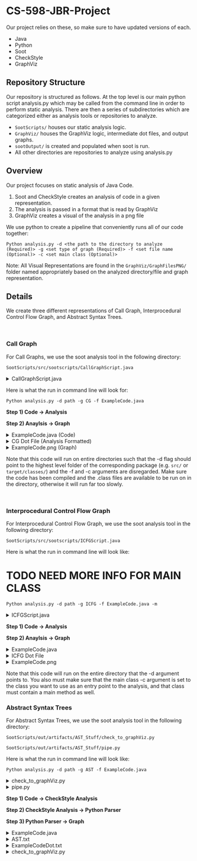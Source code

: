 # CS-598-JBR-Project

Our project relies on these, so make sure to have updated versions of each.
- Java
- Python
- Soot
- CheckStyle
- GraphViz 

## Repository Structure
Our repository is structured as follows. At the top level is our main python script analysis.py which may be called from the command line in order to perform static analysis. There are then a series of subdirectories which are categorized either as analysis tools or repositories to analyze. 
* ```SootScripts/``` houses our static analysis logic. 
* ```GraphViz/``` houses the GraphViz logic, intermediate dot files, and output graphs. 
* ```sootOutput/``` is created and populated when soot is run. 
* All other directories are repositories to analyze using analysis.py

## Overview
Our project focuses on static analysis of Java Code.

1) Soot and CheckStyle creates an analysis of code in a given representation.
2) The analysis is passed in a format that is read by GraphViz
3) GraphViz creates a visual of the analysis in a png file

We use python to create a pipeline that conveniently runs all of our code together:

```
Python analysis.py -d <the path to the directory to analyze (Required)> -g <set type of graph (Required)> -f <set file name (Optional)> -c <set main class (Optional)>
```
Note: All Visual Representations are found in the 
```GraphViz/GraphFilesPNG/``` folder named appropriately based on the analyzed directory/file and graph representation.

## Details
We create three different representations of Call Graph, Interprocedural Control Flow Graph, and Abstract Syntax Trees.

<br>

### Call Graph
For Call Graphs, we use the soot analysis tool in the following directory:
```
SootScripts/src/sootscripts/CallGraphScript.java
```
<details>
  <summary>CallGraphScript.java</summary>
  
```
	
package sootscripts;

import soot.*;
import soot.jimple.toolkits.callgraph.CallGraph;
import soot.jimple.toolkits.callgraph.Edge;
import soot.options.Options;
import java.util.Iterator;
import soot.SootMethod;
import java.io.File;
import java.io.FileWriter;
import java.io.IOException;

public class CallGraphScript
{	
	public static void main(String[] args) {
		// Soot classpath
		String path = System.getProperty("user.dir") + "/" + args[0];

		// Setting the classpath programatically
		Options.v().set_prepend_classpath(true);
		Options.v().set_soot_classpath(path);
		Options.v().set_allow_phantom_refs(true);
		Options.v().set_app(true);
		args = new String[] {"-w", "-process-dir", path};

		System.out.println("Starting analysis");
		Main.main(args);
		System.out.println("Finished analysis");

		CallGraph cg = Scene.v().getCallGraph();
		System.out.println("Got Callgraph");

		File file = new File("GraphViz/DotFiles/CG.txt");
		try {
			file.delete();
			file.createNewFile();
		} catch (IOException e) {
			e.printStackTrace();
		}
		FileWriter writer;
		try {
			writer = new FileWriter("GraphViz/DotFiles/CG.txt");
			writer.write("digraph {\n");
			Iterator<Edge> edgeIterator = cg.iterator();
			while(edgeIterator.hasNext()){
				Edge edge = edgeIterator.next();
				if (edge.src().isJavaLibraryMethod() || edge.src().getDeclaringClass().getName().startsWith("jdk"))
					continue;

				SootMethod src = edge.src();
				SootMethod tgt = edge.tgt();
				writer.write("\t\""+src.getDeclaringClass()+"."+src.getName()+
							"\" -> \"" + tgt.getDeclaringClass()+"."+tgt.getName()+"\"\n");
				}
			writer.write("}");
			writer.close();
		} catch (IOException e) {
			e.printStackTrace();
		}
	}
}
```
</details>

Here is what the run in command line will look for:
```
Python analysis.py -d path -g CG -f ExampleCode.java
```

<strong> Step 1) Code -> Analysis</strong>

<strong>Step 2) Anaylsis -> Graph</strong>


	
<details>
 <summary>ExampleCode.java (Code)</summary>

```
package testers;


public class ExampleCode
{
    public static void main(String[] args) {

        new Print().bar();
        int x = 20;
        int y;
        if (x > 10)
            y = 10;
        else
            y = 5;
        math(x,y);

    }

    public static void math(int x, int y) {
        int sum = x+y;
        int mul = x*y;
        int sub = x-y;
        new Print().foo();
    }

}

class Print
{
    public void foo() {
        bar();
    }

    public void bar() {
    }

}
```

</details>
	
	
<details>
  <summary>CG Dot File (Analysis Formatted)</summary>

```
digraph {
    "testers.ExampleCode.main" -> "testers.ExampleCode.math"
    "testers.ExampleCode.main" -> "testers.Print.bar"
    "testers.ExampleCode.main" -> "testers.Print.<init>"
    "testers.ExampleCode.math" -> "testers.Print.<init>"
    "testers.ExampleCode.math" -> "testers.Print.foo"
    "testers.Print.foo" -> testers.Print.bar
}
```
</details>
	

<details>
  <summary>ExampleCode.png (Graph)</summary>


![This is an image](https://media.discordapp.net/attachments/942159728287572099/945031339252523088/testers-CG.png)


</details>
	
	
Note that this code will run on entire directories such that the -d flag should point to the highest level folder of the corresponding package (e.g. ```src/``` or ```target/classes/```) and the -f  and -c arguments are disregarded. Make sure the code has been compiled and the .class files are available to be run on in the directory, otherwise it will run far too slowly. 

<br>

### Interprocedural Control Flow Graph

For Interprocedural Control Flow Graph, we use the soot analysis tool in the following directory:
```
SootScripts/src/sootscripts/ICFGScript.java
```

	
Here is what the run in command line will look like:
# TODO NEED MORE INFO FOR MAIN CLASS 
```
Python analysis.py -d path -g ICFG -f ExampleCode.java -m
```
	
<details>
  <summary>ICFGScript.java</summary>
	
```
package sootscripts;

import heros.IFDSTabulationProblem;
import heros.InterproceduralCFG;
import heros.solver.IFDSSolver;
import soot.*;
import soot.jimple.DefinitionStmt;
import soot.jimple.toolkits.ide.JimpleIFDSSolver;
import soot.jimple.toolkits.ide.exampleproblems.IFDSLocalInfoFlow;
import soot.jimple.toolkits.ide.exampleproblems.IFDSPossibleTypes;
import soot.jimple.toolkits.ide.exampleproblems.IFDSReachingDefinitions;
import soot.jimple.toolkits.ide.icfg.JimpleBasedInterproceduralCFG;
import soot.jimple.toolkits.ide.icfg.OnTheFlyJimpleBasedICFG;
import soot.toolkits.scalar.Pair;
import soot.options.Options;
import java.io.File;
import java.io.FileWriter;
import java.io.IOException;
import java.util.*;

public class ICFGScript {
    public static void main(String args[]) {
        // Soot classpath
        String path = System.getProperty("user.dir") + "/" + args[0];
        String cls = args[1];

        // Setting the classpath programatically
        Options.v().set_prepend_classpath(true);
        Options.v().set_soot_classpath(path);

        // Enable whole-program mode
        Options.v().set_whole_program(true);
        Options.v().set_app(true);
        Options.v().set_allow_phantom_refs(true);

        // Call-graph options
        Options.v().setPhaseOption("cg", "safe-newinstance:true");
        Options.v().setPhaseOption("cg.cha","enabled:false");
        Options.v().setPhaseOption("cg.spark","enabled:true");
        Options.v().setPhaseOption("cg.spark","verbose:true");
        Options.v().setPhaseOption("cg.spark","on-fly-cg:true");

        // Set the main class of the application to be analysed
        Options.v().set_main_class(cls);

        // Load the main class
        SootClass c = Scene.v().loadClass(cls, SootClass.BODIES);
        c.setApplicationClass();

        // Load the "main" method of the main class and set it as a Soot entry point
        SootMethod entryPoint = c.getMethodByName("main");
        List<SootMethod> entryPoints = new ArrayList<SootMethod>();
        entryPoints.add(entryPoint);
        Scene.v().setEntryPoints(entryPoints);

        // Set the args
        args = new String[]{"-w", cls};

        PackManager.v().getPack("wjtp").add(new Transform("wjtp.herosifds", new SceneTransformer() {
            @Override
            protected void internalTransform(String s, Map<String, String> map) {
                JimpleBasedInterproceduralCFG icfg = new JimpleBasedInterproceduralCFG();
                IFDSTabulationProblem<Unit, Pair<Value,
                        Set<DefinitionStmt>>, SootMethod,
                        InterproceduralCFG<Unit, SootMethod>> problem = new IFDSReachingDefinitions(icfg);

                IFDSSolver<Unit, Pair<Value, Set<DefinitionStmt>>,
                        SootMethod, InterproceduralCFG<Unit, SootMethod>> solver =
                        new IFDSSolver<Unit, Pair<Value, Set<DefinitionStmt>>, SootMethod,
                                InterproceduralCFG<Unit, SootMethod>>(problem);

                System.out.println("Starting Solver");
                solver.solve();
                System.out.println("Done");
                SootMethod src = Scene.v().getMainClass().getMethodByName("main");
                List<Unit> nodes = (List) icfg.getStartPointsOf(src);
                File file = new File("GraphViz/DotFiles/ICFG.txt");
                try {
                    file.delete();
                    file.createNewFile();
                } catch (IOException e) {
                    e.printStackTrace();
                }
                FileWriter writer = null;
                try {
                    writer = new FileWriter("GraphViz/DotFiles/ICFG.txt");
                    writer.write("digraph {\n");
                    while(!nodes.isEmpty()){
                        Unit parent = nodes.remove(0);
                        List<Unit> targets = icfg.getSuccsOf(parent);
                        while (!targets.isEmpty()) {
                            Unit child = targets.remove(0);
                            if (child.toString().equals("nop") || child.toString().equals("goto [?= nop]")) {
                                targets.addAll(icfg.getSuccsOf(child));
                            }
                            else {
                                nodes.add(child);
                                String parentString = parent.toString();
                                String childString = child.toString();
                                parentString = parentString.contains(" goto nop") ? parentString.substring(0, parentString.length() - 9) : parentString;
                                childString = childString.contains(" goto nop") ? childString.substring(0, childString.length() - 9) : childString;
                                writer.write("\t\"" + parentString + "\" -> \"" + childString + "\"\n");
                            }
                        }
                    }
                    writer.write("}");
                    writer.close();
                } catch (IOException e) {
                    e.printStackTrace();
                }
            }
        }));

        soot.Main.main(args);
    }
}
```
	
</details>
	
<strong>Step 1) Code -> Analysis</strong>

<strong>Step 2) Anaylsis -> Graph</strong>

<details>
  <summary>ExampleCode.java</summary>
	
```
package testers;

public class ExampleCode
{
    public static void main(String[] args) {

        new Print().bar();
        int x = 20;
        int y;
        if (x > 10)
            y = 10;
        else
            y = 5;
        math(x,y);

    }

    public static void math(int x, int y) {
        int sum = x+y;
        int mul = x*y;
        int sub = x-y;
        new Print().foo();
    }

}

class Print
{
    public void foo() {
        bar();
    }

    public void bar() {
    }

	
```
</details>

<details>
  <summary> ICFG Dot File</summary>
	
```
digraph {

    "args := @parameter0: java.lang.String[]" -> "temp$0 = new testers.Print"
    "temp$0 = new testers.Print" -> "specialinvoke temp$0.<testers.Print: void <init>()>()"
    "specialinvoke temp$0.<testers.Print: void <init>()>()" -> "virtualinvoke temp$0.<testers.Print: void bar()>()"
    "virtualinvoke temp$0.<testers.Print: void bar()>()" -> "x = 20"
    "x = 20" -> "if x > 10"
    "if x > 10" -> "temp$1 = 10"
    "if x > 10" -> "temp$2 = 5"
    "temp$1 = 10" -> "y = temp$1"
    "temp$2 = 5" -> "y = temp$2"
    "y = temp$1" -> "staticinvoke <testers.ExampleCode: void math(int,int)>(x, y)"
    "y = temp$2" -> "staticinvoke <testers.ExampleCode: void math(int,int)>(x, y)"
    "staticinvoke <testers.ExampleCode: void math(int,int)>(x, y)" -> "return"
}
```
</details>

	
<details>
  <summary>ExampleCode.png</summary>
	
![This is an image](https://media.discordapp.net/attachments/942159728287572099/945031339445452840/testers-ICFG.png?width=412&height=676)
</details>


Note that this code will run on the entire directory that the -d argument points to. You also must make sure that the main class -c argument is set to the class you want to use as an entry point to the analysis, and that class must contain a main method as well.
	
	
### Abstract Syntax Trees
For Abstract Syntax Trees, we use the soot analysis tool in the following directory:
```
SootScripts/out/artifacts/AST_Stuff/check_to_graphViz.py

SootScripts/out/artifacts/AST_Stuff/pipe.py
```
	
Here is what the run in command line will look like:

```
Python analysis.py -d path -g AST -f ExampleCode.java
```

<details>
  <summary>check_to_graphViz.py</summary>
	
``` 
f = open("SootScripts/out/artifacts/AST_Stuff/AST.txt")
l = f.readlines()

def clean_lines(txt):     
    return txt.replace(" -> ",":")
        
all_text = ['digraph{ \n']

for k in range(6):
    i = k*4
    top = ''
    ind = []
    for line in l:
        try:
            if line[i] not in "`| ":
                if i-1 >0:
                    k=1
                else:
                    k=0
                new_line = clean_lines(line[i-k:(len(line)-1)])
                top = '"'+new_line+'" -> '
                ind.append(l.index(line))
            if line[i+2] in "-":
                new_line = clean_lines(line[3+i:(len(line)-1)]).strip()
                if "SEMI" not in top+new_line and "CURLY" not in top+new_line and "PAREN" not in top+new_line:
                    all_text.append(top +'"'+new_line + '"\n')
        except:
            all_text.append('\n', end ='')
    offset = 0
    for index in ind:
        l.pop(index-offset)
        offset+=1

        
    
all_text.append('\n}')

for line in all_text:
    print(line, end ='')

```
	
</details>

	
<details>
  <summary>pipe.py</summary>
	
```
import os
import subprocess
from subprocess import run
#Everytime there is ExampleCode it can be replaced with the parameter to fit the file being analyzed
os.system("java -jar SootScripts/out/artifacts/AST_Stuff/checkstyle-9.3-all.jar -t  SootScripts/out/artifacts/AST_Stuff/ExampleCode.java>SootScripts/out/artifacts/AST_Stuff/AST.txt")
os.system("py SootScripts/out/artifacts/AST_Stuff/check_to_graphViz.py>SootScripts/out/artifacts/AST_Stuff/ExampleCodeDot.txt")
run('dot -Tpng SootScripts/out/artifacts/AST_Stuff/ExampleCodeDot.txt -o GraphViz/GraphFilesPNG/ExampleCodeAST.png')
```
	
</details>
	
<strong> Step 1) Code -> CheckStyle Analysis</strong>

<strong>Step 2) CheckStyle Analysis -> Python Parser</strong>
	
<strong>Step 3) Python Parser -> Graph </strong>
	
<details>
	
  <summary>ExampleCode.java</summary>
	
```
package testers;

public class ExampleCode
{
	public static void main(String[] args) {

		new Print().bar();
		int x = 20;
		int y = 10;
		math(x,y);

	}

	public static void math(int x, int y) {
		int sum = x+y;
		int mul = x*y;
		int sub = x-y;
		new Print().foo();
	}

}

class Print
{
	public void foo() {
		bar();
	}

	public void bar() {
	}

}
```
	
</details>
	
	
<details>
  <summary>AST.txt</summary>
	
```
COMPILATION_UNIT -> COMPILATION_UNIT [1:0]
|--PACKAGE_DEF -> package [1:0]
|   |--ANNOTATIONS -> ANNOTATIONS [1:8]
|   |--IDENT -> testers [1:8]
|   `--SEMI -> ; [1:15]
|--CLASS_DEF -> CLASS_DEF [3:0]
|   |--MODIFIERS -> MODIFIERS [3:0]
|   |   `--LITERAL_PUBLIC -> public [3:0]
|   |--LITERAL_CLASS -> class [3:7]
|   |--IDENT -> ExampleCode [3:13]
|   `--OBJBLOCK -> OBJBLOCK [4:0]
|       |--LCURLY -> { [4:0]
|       |--METHOD_DEF -> METHOD_DEF [5:1]
|       |   |--MODIFIERS -> MODIFIERS [5:1]
|       |   |   |--LITERAL_PUBLIC -> public [5:1]
|       |   |   `--LITERAL_STATIC -> static [5:8]
|       |   |--TYPE -> TYPE [5:15]
|       |   |   `--LITERAL_VOID -> void [5:15]
|       |   |--IDENT -> main [5:20]
|       |   |--LPAREN -> ( [5:24]
|       |   |--PARAMETERS -> PARAMETERS [5:25]
|       |   |   `--PARAMETER_DEF -> PARAMETER_DEF [5:25]
|       |   |       |--MODIFIERS -> MODIFIERS [5:25]
|       |   |       |--TYPE -> TYPE [5:25]
|       |   |       |   |--IDENT -> String [5:25]
|       |   |       |   `--ARRAY_DECLARATOR -> [ [5:31]
|       |   |       |       `--RBRACK -> ] [5:32]
|       |   |       `--IDENT -> args [5:34]
|       |   |--RPAREN -> ) [5:38]
|       |   `--SLIST -> { [5:40]
|       |       |--EXPR -> EXPR [7:17]
|       |       |   `--METHOD_CALL -> ( [7:17]
|       |       |       |--DOT -> . [7:13]
|       |       |       |   |--LITERAL_NEW -> new [7:2]
|       |       |       |   |   |--IDENT -> Print [7:6]
|       |       |       |   |   |--LPAREN -> ( [7:11]
|       |       |       |   |   |--ELIST -> ELIST [7:12]
|       |       |       |   |   `--RPAREN -> ) [7:12]
|       |       |       |   `--IDENT -> bar [7:14]
|       |       |       |--ELIST -> ELIST [7:18]
|       |       |       `--RPAREN -> ) [7:18]
|       |       |--SEMI -> ; [7:19]
|       |       |--VARIABLE_DEF -> VARIABLE_DEF [8:2]
|       |       |   |--MODIFIERS -> MODIFIERS [8:2]
|       |       |   |--TYPE -> TYPE [8:2]
|       |       |   |   `--LITERAL_INT -> int [8:2]
|       |       |   |--IDENT -> x [8:6]
|       |       |   `--ASSIGN -> = [8:8]
|       |       |       `--EXPR -> EXPR [8:10]
|       |       |           `--NUM_INT -> 20 [8:10]
|       |       |--SEMI -> ; [8:12]
|       |       |--VARIABLE_DEF -> VARIABLE_DEF [9:2]
|       |       |   |--MODIFIERS -> MODIFIERS [9:2]
|       |       |   |--TYPE -> TYPE [9:2]
|       |       |   |   `--LITERAL_INT -> int [9:2]
|       |       |   |--IDENT -> y [9:6]
|       |       |   `--ASSIGN -> = [9:8]
|       |       |       `--EXPR -> EXPR [9:10]
|       |       |           `--NUM_INT -> 10 [9:10]
|       |       |--SEMI -> ; [9:12]
|       |       |--EXPR -> EXPR [10:6]
|       |       |   `--METHOD_CALL -> ( [10:6]
|       |       |       |--IDENT -> math [10:2]
|       |       |       |--ELIST -> ELIST [10:7]
|       |       |       |   |--EXPR -> EXPR [10:7]
|       |       |       |   |   `--IDENT -> x [10:7]
|       |       |       |   |--COMMA -> , [10:8]
|       |       |       |   `--EXPR -> EXPR [10:9]
|       |       |       |       `--IDENT -> y [10:9]
|       |       |       `--RPAREN -> ) [10:10]
|       |       |--SEMI -> ; [10:11]
|       |       `--RCURLY -> } [12:1]
|       |--METHOD_DEF -> METHOD_DEF [14:1]
|       |   |--MODIFIERS -> MODIFIERS [14:1]
|       |   |   |--LITERAL_PUBLIC -> public [14:1]
|       |   |   `--LITERAL_STATIC -> static [14:8]
|       |   |--TYPE -> TYPE [14:15]
|       |   |   `--LITERAL_VOID -> void [14:15]
|       |   |--IDENT -> math [14:20]
|       |   |--LPAREN -> ( [14:24]
|       |   |--PARAMETERS -> PARAMETERS [14:25]
|       |   |   |--PARAMETER_DEF -> PARAMETER_DEF [14:25]
|       |   |   |   |--MODIFIERS -> MODIFIERS [14:25]
|       |   |   |   |--TYPE -> TYPE [14:25]
|       |   |   |   |   `--LITERAL_INT -> int [14:25]
|       |   |   |   `--IDENT -> x [14:29]
|       |   |   |--COMMA -> , [14:30]
|       |   |   `--PARAMETER_DEF -> PARAMETER_DEF [14:32]
|       |   |       |--MODIFIERS -> MODIFIERS [14:32]
|       |   |       |--TYPE -> TYPE [14:32]
|       |   |       |   `--LITERAL_INT -> int [14:32]
|       |   |       `--IDENT -> y [14:36]
|       |   |--RPAREN -> ) [14:37]
|       |   `--SLIST -> { [14:39]
|       |       |--VARIABLE_DEF -> VARIABLE_DEF [15:2]
|       |       |   |--MODIFIERS -> MODIFIERS [15:2]
|       |       |   |--TYPE -> TYPE [15:2]
|       |       |   |   `--LITERAL_INT -> int [15:2]
|       |       |   |--IDENT -> sum [15:6]
|       |       |   `--ASSIGN -> = [15:10]
|       |       |       `--EXPR -> EXPR [15:13]
|       |       |           `--PLUS -> + [15:13]
|       |       |               |--IDENT -> x [15:12]
|       |       |               `--IDENT -> y [15:14]
|       |       |--SEMI -> ; [15:15]
|       |       |--VARIABLE_DEF -> VARIABLE_DEF [16:2]
|       |       |   |--MODIFIERS -> MODIFIERS [16:2]
|       |       |   |--TYPE -> TYPE [16:2]
|       |       |   |   `--LITERAL_INT -> int [16:2]
|       |       |   |--IDENT -> mul [16:6]
|       |       |   `--ASSIGN -> = [16:10]
|       |       |       `--EXPR -> EXPR [16:13]
|       |       |           `--STAR -> * [16:13]
|       |       |               |--IDENT -> x [16:12]
|       |       |               `--IDENT -> y [16:14]
|       |       |--SEMI -> ; [16:15]
|       |       |--VARIABLE_DEF -> VARIABLE_DEF [17:2]
|       |       |   |--MODIFIERS -> MODIFIERS [17:2]
|       |       |   |--TYPE -> TYPE [17:2]
|       |       |   |   `--LITERAL_INT -> int [17:2]
|       |       |   |--IDENT -> sub [17:6]
|       |       |   `--ASSIGN -> = [17:10]
|       |       |       `--EXPR -> EXPR [17:13]
|       |       |           `--MINUS -> - [17:13]
|       |       |               |--IDENT -> x [17:12]
|       |       |               `--IDENT -> y [17:14]
|       |       |--SEMI -> ; [17:15]
|       |       |--EXPR -> EXPR [18:17]
|       |       |   `--METHOD_CALL -> ( [18:17]
|       |       |       |--DOT -> . [18:13]
|       |       |       |   |--LITERAL_NEW -> new [18:2]
|       |       |       |   |   |--IDENT -> Print [18:6]
|       |       |       |   |   |--LPAREN -> ( [18:11]
|       |       |       |   |   |--ELIST -> ELIST [18:12]
|       |       |       |   |   `--RPAREN -> ) [18:12]
|       |       |       |   `--IDENT -> foo [18:14]
|       |       |       |--ELIST -> ELIST [18:18]
|       |       |       `--RPAREN -> ) [18:18]
|       |       |--SEMI -> ; [18:19]
|       |       `--RCURLY -> } [19:1]
|       `--RCURLY -> } [21:0]
`--CLASS_DEF -> CLASS_DEF [23:0]
    |--MODIFIERS -> MODIFIERS [23:0]
    |--LITERAL_CLASS -> class [23:0]
    |--IDENT -> Print [23:6]
    `--OBJBLOCK -> OBJBLOCK [24:0]
        |--LCURLY -> { [24:0]
        |--METHOD_DEF -> METHOD_DEF [25:1]
        |   |--MODIFIERS -> MODIFIERS [25:1]
        |   |   `--LITERAL_PUBLIC -> public [25:1]
        |   |--TYPE -> TYPE [25:8]
        |   |   `--LITERAL_VOID -> void [25:8]
        |   |--IDENT -> foo [25:13]
        |   |--LPAREN -> ( [25:16]
        |   |--PARAMETERS -> PARAMETERS [25:17]
        |   |--RPAREN -> ) [25:17]
        |   `--SLIST -> { [25:19]
        |       |--EXPR -> EXPR [26:5]
        |       |   `--METHOD_CALL -> ( [26:5]
        |       |       |--IDENT -> bar [26:2]
        |       |       |--ELIST -> ELIST [26:6]
        |       |       `--RPAREN -> ) [26:6]
        |       |--SEMI -> ; [26:7]
        |       `--RCURLY -> } [27:1]
        |--METHOD_DEF -> METHOD_DEF [29:1]
        |   |--MODIFIERS -> MODIFIERS [29:1]
        |   |   `--LITERAL_PUBLIC -> public [29:1]
        |   |--TYPE -> TYPE [29:8]
        |   |   `--LITERAL_VOID -> void [29:8]
        |   |--IDENT -> bar [29:13]
        |   |--LPAREN -> ( [29:16]
        |   |--PARAMETERS -> PARAMETERS [29:17]
        |   |--RPAREN -> ) [29:17]
        |   `--SLIST -> { [29:19]
        |       `--RCURLY -> } [30:1]
        `--RCURLY -> } [32:0]
```
	
</details>
	
<details>
  <summary>ExampleCodeDot.txt</summary>
	
```
digraph{ 
"COMPILATION_UNIT:COMPILATION_UNIT [1:0]" -> "PACKAGE_DEF:package [1:0]"
"COMPILATION_UNIT:COMPILATION_UNIT [1:0]" -> "CLASS_DEF:CLASS_DEF [3:0]"
"COMPILATION_UNIT:COMPILATION_UNIT [1:0]" -> "CLASS_DEF:CLASS_DEF [23:0]"
"PACKAGE_DEF:package [1:0]" -> "ANNOTATIONS:ANNOTATIONS [1:8]"
"PACKAGE_DEF:package [1:0]" -> "IDENT:testers [1:8]"
"CLASS_DEF:CLASS_DEF [3:0]" -> "MODIFIERS:MODIFIERS [3:0]"
"CLASS_DEF:CLASS_DEF [3:0]" -> "LITERAL_CLASS:class [3:7]"
"CLASS_DEF:CLASS_DEF [3:0]" -> "IDENT:ExampleCode [3:13]"
"CLASS_DEF:CLASS_DEF [3:0]" -> "OBJBLOCK:OBJBLOCK [4:0]"
"CLASS_DEF:CLASS_DEF [23:0]" -> "MODIFIERS:MODIFIERS [23:0]"
"CLASS_DEF:CLASS_DEF [23:0]" -> "LITERAL_CLASS:class [23:0]"
"CLASS_DEF:CLASS_DEF [23:0]" -> "IDENT:Print [23:6]"
"CLASS_DEF:CLASS_DEF [23:0]" -> "OBJBLOCK:OBJBLOCK [24:0]"
"MODIFIERS:MODIFIERS [3:0]" -> "LITERAL_PUBLIC:public [3:0]"
"OBJBLOCK:OBJBLOCK [4:0]" -> "METHOD_DEF:METHOD_DEF [5:1]"
"OBJBLOCK:OBJBLOCK [4:0]" -> "METHOD_DEF:METHOD_DEF [14:1]"
"OBJBLOCK:OBJBLOCK [24:0]" -> "METHOD_DEF:METHOD_DEF [25:1]"
"OBJBLOCK:OBJBLOCK [24:0]" -> "METHOD_DEF:METHOD_DEF [29:1]"
"METHOD_DEF:METHOD_DEF [5:1]" -> "MODIFIERS:MODIFIERS [5:1]"
"METHOD_DEF:METHOD_DEF [5:1]" -> "TYPE:TYPE [5:15]"
"METHOD_DEF:METHOD_DEF [5:1]" -> "IDENT:main [5:20]"
"METHOD_DEF:METHOD_DEF [5:1]" -> "PARAMETERS:PARAMETERS [5:25]"
"METHOD_DEF:METHOD_DEF [5:1]" -> "SLIST:{ [5:40]"
"METHOD_DEF:METHOD_DEF [14:1]" -> "MODIFIERS:MODIFIERS [14:1]"
"METHOD_DEF:METHOD_DEF [14:1]" -> "TYPE:TYPE [14:15]"
"METHOD_DEF:METHOD_DEF [14:1]" -> "IDENT:math [14:20]"
"METHOD_DEF:METHOD_DEF [14:1]" -> "PARAMETERS:PARAMETERS [14:25]"
"METHOD_DEF:METHOD_DEF [14:1]" -> "SLIST:{ [14:39]"
"METHOD_DEF:METHOD_DEF [25:1]" -> "MODIFIERS:MODIFIERS [25:1]"
"METHOD_DEF:METHOD_DEF [25:1]" -> "TYPE:TYPE [25:8]"
"METHOD_DEF:METHOD_DEF [25:1]" -> "IDENT:foo [25:13]"
"METHOD_DEF:METHOD_DEF [25:1]" -> "PARAMETERS:PARAMETERS [25:17]"
"METHOD_DEF:METHOD_DEF [25:1]" -> "SLIST:{ [25:19]"
"METHOD_DEF:METHOD_DEF [29:1]" -> "MODIFIERS:MODIFIERS [29:1]"
"METHOD_DEF:METHOD_DEF [29:1]" -> "TYPE:TYPE [29:8]"
"METHOD_DEF:METHOD_DEF [29:1]" -> "IDENT:bar [29:13]"
"METHOD_DEF:METHOD_DEF [29:1]" -> "PARAMETERS:PARAMETERS [29:17]"
"METHOD_DEF:METHOD_DEF [29:1]" -> "SLIST:{ [29:19]"
"MODIFIERS:MODIFIERS [5:1]" -> "LITERAL_PUBLIC:public [5:1]"
"MODIFIERS:MODIFIERS [5:1]" -> "LITERAL_STATIC:static [5:8]"
"TYPE:TYPE [5:15]" -> "LITERAL_VOID:void [5:15]"
"PARAMETERS:PARAMETERS [5:25]" -> "PARAMETER_DEF:PARAMETER_DEF [5:25]"
"SLIST:{ [5:40]" -> "EXPR:EXPR [7:17]"
"SLIST:{ [5:40]" -> "VARIABLE_DEF:VARIABLE_DEF [8:2]"
"SLIST:{ [5:40]" -> "VARIABLE_DEF:VARIABLE_DEF [9:2]"
"SLIST:{ [5:40]" -> "EXPR:EXPR [10:6]"
"MODIFIERS:MODIFIERS [14:1]" -> "LITERAL_PUBLIC:public [14:1]"
"MODIFIERS:MODIFIERS [14:1]" -> "LITERAL_STATIC:static [14:8]"
"TYPE:TYPE [14:15]" -> "LITERAL_VOID:void [14:15]"
"PARAMETERS:PARAMETERS [14:25]" -> "PARAMETER_DEF:PARAMETER_DEF [14:25]"
"PARAMETERS:PARAMETERS [14:25]" -> "COMMA:, [14:30]"
"PARAMETERS:PARAMETERS [14:25]" -> "PARAMETER_DEF:PARAMETER_DEF [14:32]"
"SLIST:{ [14:39]" -> "VARIABLE_DEF:VARIABLE_DEF [15:2]"
"SLIST:{ [14:39]" -> "VARIABLE_DEF:VARIABLE_DEF [16:2]"
"SLIST:{ [14:39]" -> "VARIABLE_DEF:VARIABLE_DEF [17:2]"
"SLIST:{ [14:39]" -> "EXPR:EXPR [18:17]"
"MODIFIERS:MODIFIERS [25:1]" -> "LITERAL_PUBLIC:public [25:1]"
"TYPE:TYPE [25:8]" -> "LITERAL_VOID:void [25:8]"
"SLIST:{ [25:19]" -> "EXPR:EXPR [26:5]"
"MODIFIERS:MODIFIERS [29:1]" -> "LITERAL_PUBLIC:public [29:1]"
"TYPE:TYPE [29:8]" -> "LITERAL_VOID:void [29:8]"
"PARAMETER_DEF:PARAMETER_DEF [5:25]" -> "MODIFIERS:MODIFIERS [5:25]"
"PARAMETER_DEF:PARAMETER_DEF [5:25]" -> "TYPE:TYPE [5:25]"
"PARAMETER_DEF:PARAMETER_DEF [5:25]" -> "IDENT:args [5:34]"
"EXPR:EXPR [7:17]" -> "METHOD_CALL:( [7:17]"
"VARIABLE_DEF:VARIABLE_DEF [8:2]" -> "MODIFIERS:MODIFIERS [8:2]"
"VARIABLE_DEF:VARIABLE_DEF [8:2]" -> "TYPE:TYPE [8:2]"
"VARIABLE_DEF:VARIABLE_DEF [8:2]" -> "IDENT:x [8:6]"
"VARIABLE_DEF:VARIABLE_DEF [8:2]" -> "ASSIGN:= [8:8]"
"VARIABLE_DEF:VARIABLE_DEF [9:2]" -> "MODIFIERS:MODIFIERS [9:2]"
"VARIABLE_DEF:VARIABLE_DEF [9:2]" -> "TYPE:TYPE [9:2]"
"VARIABLE_DEF:VARIABLE_DEF [9:2]" -> "IDENT:y [9:6]"
"VARIABLE_DEF:VARIABLE_DEF [9:2]" -> "ASSIGN:= [9:8]"
"EXPR:EXPR [10:6]" -> "METHOD_CALL:( [10:6]"
"PARAMETER_DEF:PARAMETER_DEF [14:25]" -> "MODIFIERS:MODIFIERS [14:25]"
"PARAMETER_DEF:PARAMETER_DEF [14:25]" -> "TYPE:TYPE [14:25]"
"PARAMETER_DEF:PARAMETER_DEF [14:25]" -> "IDENT:x [14:29]"
"PARAMETER_DEF:PARAMETER_DEF [14:32]" -> "MODIFIERS:MODIFIERS [14:32]"
"PARAMETER_DEF:PARAMETER_DEF [14:32]" -> "TYPE:TYPE [14:32]"
"PARAMETER_DEF:PARAMETER_DEF [14:32]" -> "IDENT:y [14:36]"
"VARIABLE_DEF:VARIABLE_DEF [15:2]" -> "MODIFIERS:MODIFIERS [15:2]"
"VARIABLE_DEF:VARIABLE_DEF [15:2]" -> "TYPE:TYPE [15:2]"
"VARIABLE_DEF:VARIABLE_DEF [15:2]" -> "IDENT:sum [15:6]"
"VARIABLE_DEF:VARIABLE_DEF [15:2]" -> "ASSIGN:= [15:10]"
"VARIABLE_DEF:VARIABLE_DEF [16:2]" -> "MODIFIERS:MODIFIERS [16:2]"
"VARIABLE_DEF:VARIABLE_DEF [16:2]" -> "TYPE:TYPE [16:2]"
"VARIABLE_DEF:VARIABLE_DEF [16:2]" -> "IDENT:mul [16:6]"
"VARIABLE_DEF:VARIABLE_DEF [16:2]" -> "ASSIGN:= [16:10]"
"VARIABLE_DEF:VARIABLE_DEF [17:2]" -> "MODIFIERS:MODIFIERS [17:2]"
"VARIABLE_DEF:VARIABLE_DEF [17:2]" -> "TYPE:TYPE [17:2]"
"VARIABLE_DEF:VARIABLE_DEF [17:2]" -> "IDENT:sub [17:6]"
"VARIABLE_DEF:VARIABLE_DEF [17:2]" -> "ASSIGN:= [17:10]"
"EXPR:EXPR [18:17]" -> "METHOD_CALL:( [18:17]"
"EXPR:EXPR [26:5]" -> "METHOD_CALL:( [26:5]"

}
	
```
	
</details>
	
<details>
  <summary>check_to_graphViz.py</summary>
	
![This is an image](https://raw.githubusercontent.com/Jackn104/CS-598-JBR-Project/main/SootScripts/out/artifacts/AST_Stuff/ExampleCodeAST.png)
	
</details>
